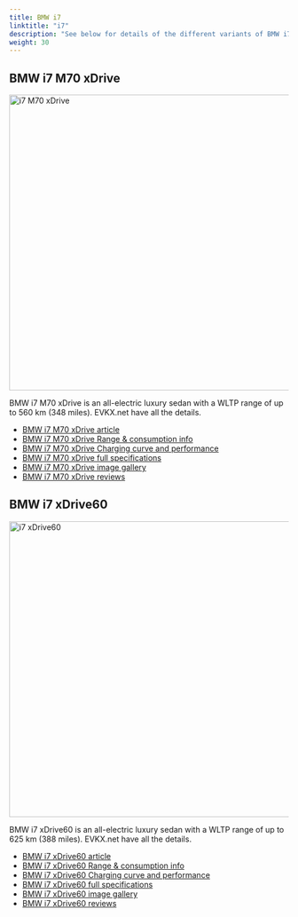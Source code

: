 ```yaml
---
title: BMW i7
linktitle: "i7"
description: "See below for details of the different variants of BMW i7"
weight: 30
---
```

## BMW i7 M70 xDrive

<a href="/models/bmw/i7/i7_m70_xdrive/"><img src="https://media.evkx.net/multimedia/models/bmw/i7/i7_m70_xdrive/main_1_st.jpg" width="800" height="533" alt="i7 M70 xDrive" ></a>

BMW i7 M70 xDrive is an all-electric luxury sedan with a WLTP range of up to 560 km (348 miles). EVKX.net have all the details. 

- [BMW i7 M70 xDrive article](/models/bmw/i7/i7_m70_xdrive/)
- [BMW i7 M70 xDrive Range & consumption info](/models/bmw/i7/i7_m70_xdrive/rangeandconsumption)
- [BMW i7 M70 xDrive Charging curve and performance](/models/bmw/i7/i7_m70_xdrive/chargingcurve)
- [BMW i7 M70 xDrive full specifications](/models/bmw/i7/i7_m70_xdrive/specifications)
- [BMW i7 M70 xDrive image gallery](/models/bmw/i7/i7_m70_xdrive/gallery)
- [BMW i7 M70 xDrive reviews](/models/bmw/i7/i7_m70_xdrive/reviews)

## BMW i7 xDrive60

<a href="/models/bmw/i7/i7_xdrive60/"><img src="https://media.evkx.net/multimedia/models/bmw/i7/i7_xdrive60/main_1_st.jpg" width="800" height="533" alt="i7 xDrive60" ></a>

BMW i7 xDrive60 is an all-electric luxury sedan with a WLTP range of up to 625 km (388 miles). EVKX.net have all the details. 

- [BMW i7 xDrive60 article](/models/bmw/i7/i7_xdrive60/)
- [BMW i7 xDrive60 Range & consumption info](/models/bmw/i7/i7_xdrive60/rangeandconsumption)
- [BMW i7 xDrive60 Charging curve and performance](/models/bmw/i7/i7_xdrive60/chargingcurve)
- [BMW i7 xDrive60 full specifications](/models/bmw/i7/i7_xdrive60/specifications)
- [BMW i7 xDrive60 image gallery](/models/bmw/i7/i7_xdrive60/gallery)
- [BMW i7 xDrive60 reviews](/models/bmw/i7/i7_xdrive60/reviews)

